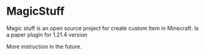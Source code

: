 # MagicStuff

Magic stuff is an open source project for create custom Item in Minecraft. Is a paper plugin for 1.21.4 version

More instruction in the future.
